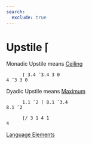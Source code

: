 ```yaml
---
search:
  exclude: true
---
```

<h1 class="heading"><span class="name">Upstile</span> <span class="command">⌈</span></h1>

Monadic Upstile means
[Ceiling](../primitive-functions/ceiling.md)
```apl
      ⌈ 3.4 ¯3.4 3 0
4 ¯3 3 0
```

Dyadic Upstile means
[Maximum](../primitive-functions/maximum.md)
```apl
      1.1 ¯2 ⌈ 8.1 ¯3.4
8.1 ¯2

      ⌈/ 3 1 4 1
4
```
[Language Elements](../glyphs.md)


